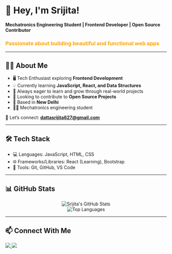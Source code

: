 # 🚀 Hey, I'm Srijita!

**Mechatronics Engineering Student | Frontend Developer | Open Source Contributor**

### <span style="color:orange">Passionate about building beautiful and functional web apps</span>

---

## 👩‍💼 About Me

- 🖥️ Tech Enthusiast exploring **Frontend Development**
- 💡 Currently learning **JavaScript, React, and Data Structures**
- 🌱 Always eager to learn and grow through real-world projects
- 🤝 Looking to contribute to **Open Source Projects**
- 📍 Based in **New Delhi**
- 👩‍🎓 Mechatronics engineering student

📩 Let’s connect: **[dattasrijita627@gmail.com](mailto:dattasrijita627@gmail.com)**

---

## 🛠 Tech Stack

- 💻 Languages: JavaScript, HTML, CSS
- 🌐 Frameworks/Libraries: React (Learning), Bootstrap
- 🔧 Tools: Git, GitHub, VS Code

---

## 📊 GitHub Stats

<p align="center">
  <img src="https://github-readme-stats.vercel.app/api?username=Srijita627&show_icons=true&theme=github_dark&hide_border=true" alt="Srijita's GitHub Stats" />
  <br>
  <img src="https://github-readme-stats.vercel.app/api/top-langs/?username=Srijita627&layout=compact&theme=github_dark&hide_border=true" alt="Top Languages" />
</p>

---

## 📫 Connect With Me

<p align="left">
  <a href="https://www.linkedin.com/in/srijita-datta-b06313318/" target="_blank">
    <img src="https://img.shields.io/badge/-LinkedIn-blue?style=flat-square&logo=Linkedin&logoColor=white">
  </a>
  <a href="mailto:dattasrijita627@gmail.com">
    <img src="https://img.shields.io/badge/-Gmail-red?style=flat-square&logo=gmail&logoColor=white">
  </a>
</p>
